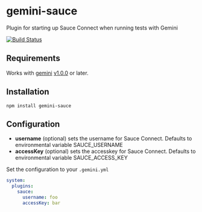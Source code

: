# gemini-sauce
Plugin for starting up Sauce Connect when running tests with Gemini

[![Build Status](https://travis-ci.org/Saulis/gemini-sauce.svg?branch=master)](https://travis-ci.org/Saulis/gemini-sauce)

## Requirements
Works with [gemini](https://github.com/gemini-testing/gemini) [v1.0.0](https://github.com/gemini-testing/gemini/releases/tag/v1.0.0) or later.

## Installation
`npm install gemini-sauce`

## Configuration
- __username__ (optional) sets the username for Sauce Connect. Defaults to environmental variable SAUCE_USERNAME
- __accessKey__ (optional) sets the accesskey for Sauce Connect. Defaults to environmental variable SAUCE_ACCESS_KEY

Set the configuration to your `.gemini.yml`

```yml
system:
  plugins:
    sauce:
      username: foo
      accessKey: bar
```
